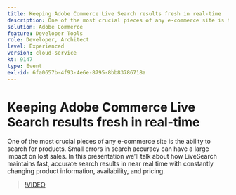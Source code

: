 ```yaml
---
title: Keeping Adobe Commerce Live Search results fresh in real-time
description: One of the most crucial pieces of any e-commerce site is the ability to search for products. Small errors in search accuracy can have a large impact on lost sales. In this presentation we’ll talk about how LiveSearch maintains fast, accurate search results in near real time with constantly changing product information, availability, and pricing.
solution: Adobe Commerce
feature: Developer Tools
role: Developer, Architect
level: Experienced
version: cloud-service
kt: 9147
type: Event
exl-id: 6fa0657b-4f93-4e6e-8795-8bb83786718a
---
```

# Keeping Adobe Commerce Live Search results fresh in real-time

One of the most crucial pieces of any e-commerce site is the ability to search for products. Small errors in search accuracy can have a large impact on lost sales. In this presentation we’ll talk about how LiveSearch maintains fast, accurate search results in near real time with constantly changing product information, availability, and pricing.

>[!VIDEO](https://video.tv.adobe.com/v/337580/?quality=12&learn=on&hidetitle=true)
